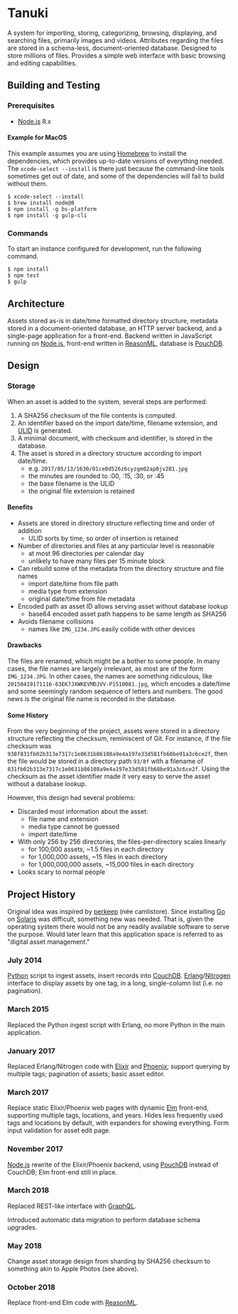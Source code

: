 # Tanuki

A system for importing, storing, categorizing, browsing, displaying, and searching files, primarily images and videos. Attributes regarding the files are stored in a schema-less, document-oriented database. Designed to store millions of files. Provides a simple web interface with basic browsing and editing capabilities.

## Building and Testing

### Prerequisites

* [Node.js](https://nodejs.org/) 8.x

#### Example for MacOS

This example assumes you are using [Homebrew](http://brew.sh) to install the dependencies, which provides up-to-date versions of everything needed. The `xcode-select --install` is there just because the command-line tools sometimes get out of date, and some of the dependencies will fail to build without them.

```shell
$ xcode-select --install
$ brew install node@8
$ npm install -g bs-platform
$ npm install -g gulp-cli
```

### Commands

To start an instance configured for development, run the following command.

```shell
$ npm install
$ npm test
$ gulp
```

## Architecture

Assets stored as-is in date/time formatted directory structure, metadata stored in a document-oriented database, an HTTP server backend, and a single-page application for a front-end. Backend written in JavaScript running on [Node.js](https://nodejs.org/), front-end written in [ReasonML](https://reasonml.github.io/en/), database is [PouchDB](https://pouchdb.com).

## Design

### Storage

When an asset is added to the system, several steps are performed:

1. A SHA256 checksum of the file contents is computed.
1. An identifier based on the import date/time, filename extension, and [ULID](https://github.com/ulid/javascript) is generated.
1. A minimal document, with checksum and identifier, is stored in the database.
1. The asset is stored in a directory structure according to import date/time.
    - e.g. `2017/05/13/1630/01ce0d526z6cyzgm02ap0jv281.jpg`
    - the minutes are rounded to :00, :15, :30, or :45
    - the base filename is the ULID
    - the original file extension is retained

#### Benefits

* Assets are stored in directory structure reflecting time and order of addition
    - ULID sorts by time, so order of insertion is retained
* Number of directories and files at any particular level is reasonable
    - at most 96 directories per calendar day
    - unlikely to have many files per 15 minute block
* Can rebuild some of the metadata from the directory structure and file names
    - import date/time from file path
    - media type from extension
    - original date/time from file metadata
* Encoded path as asset ID allows serving asset without database lookup
    - base64 encoded asset path happens to be same length as SHA256
* Avoids filename collisions
    - names like `IMG_1234.JPG` easily collide with other devices

#### Drawbacks

The files are renamed, which might be a bother to some people. In many cases, the file names are largely irrelevant, as most are of the form `IMG_1234.JPG`. In other cases, the names are something ridiculous, like `20150419171116-63EK7JXWKEVMDJVV-P1510081.jpg`, which encodes a date/time and some seemingly random sequence of letters and numbers. The good news is the original file name is recorded in the database.

#### Some History

From the very beginning of the project, assets were stored in a directory structure reflecting the checksum, reminiscent of Git. For instance, if the file checksum was `938f831fb02b313e7317c1e0631b86108a9e4a197e33d581fb68be91a3c6ce2f`, then the file would be stored in a directory path `93/8f` with a filename of `831fb02b313e7317c1e0631b86108a9e4a197e33d581fb68be91a3c6ce2f`. Using the checksum as the asset identifier made it very easy to serve the asset without a database lookup.

However, this design had several problems:

* Discarded most information about the asset:
    - file name and extension
    - media type cannot be guessed
    - import date/time
* With only 256 by 256 directories, the files-per-directory scales linearly
    - for 100,000 assets, ~1.5 files in each directory
    - for 1,000,000 assets, ~15 files in each directory
    - for 1,000,000,000 assets, ~15,000 files in each directory
* Looks scary to normal people

## Project History

Original idea was inspired by [perkeep](https://perkeep.org) (née camlistore). Since installing [Go](https://golang.org) on [Solaris](https://www.oracle.com/solaris/) was difficult, something new was needed. That is, given the operating system there would not be any readily available software to serve the purpose. Would later learn that this application space is referred to as "digital asset management."

### July 2014

[Python](https://www.python.org) script to ingest assets, insert records into [CouchDB](http://couchdb.apache.org). [Erlang](http://www.erlang.org)/[Nitrogen](http://nitrogenproject.com) interface to display assets by one tag, in a long, single-column list (i.e. no pagination).

### March 2015

Replaced the Python ingest script with Erlang, no more Python in the main application.

### January 2017

Replaced Erlang/Nitrogen code with [Elixir](https://elixir-lang.org) and [Phoenix](https://phoenixframework.org); support querying by multiple tags; pagination of assets; basic asset editor.

### March 2017

Replace static Elixir/Phoenix web pages with dynamic [Elm](http://elm-lang.org) front-end, supporting multiple tags, locations, and years. Hides less frequently used tags and locations by default, with expanders for showing everything. Form input validation for asset edit page.

### November 2017

[Node.js](https://nodejs.org/) rewrite of the Elixir/Phoenix backend, using [PouchDB](https://pouchdb.com) instead of CouchDB; Elm front-end still in place.

### March 2018

Replaced REST-like interface with [GraphQL](https://graphql.org).

Introduced automatic data migration to perform database schema upgrades.

### May 2018

Change asset storage design from sharding by SHA256 checksum to something akin to Apple Photos (see above).

### October 2018

Replace front-end Elm code with [ReasonML](https://reasonml.github.io/en/).
